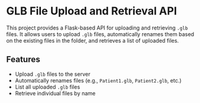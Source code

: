 # GLB File Upload and Retrieval API

This project provides a Flask-based API for uploading and retrieving `.glb` files. It allows users to upload `.glb` files, automatically renames them based on the existing files in the folder, and retrieves a list of uploaded files.

## Features

- Upload `.glb` files to the server
- Automatically renames files (e.g., `Patient1.glb`, `Patient2.glb`, etc.)
- List all uploaded `.glb` files
- Retrieve individual files by name

